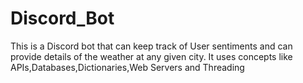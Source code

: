 # Discord_Bot
This is a Discord bot that can keep track of User sentiments and can provide details of the weather at any given city.
It uses concepts like APIs,Databases,Dictionaries,Web Servers and Threading
